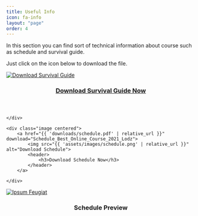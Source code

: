 ```yaml
---
title: Useful Info
icon: fa-info
layout: "page"
order: 4
---
```


<p>In this section you can find sort of technical information about course such as schedule and survival guide.</p>

<p>Just click on the icon below to download the file.</p>

<div class="row">
	<div class="image centered">
		<a href="{{ 'downloads/The-BEST-online-course-Survival-Guide.pdf' | relative_url }}" download="Survival_Guide_Best_Online_Course_2021_Lodz">
			<img src="{{ 'assets/images/survival.png' | relative_url }}" alt="Download Survival Guide">
			<header>
				<h3>Download Survival Guide Now</h3>
			</header>
		</a>
		
	</div>

	<div class="image centered">
		<a href="{{ 'downloads/schedule.pdf' | relative_url }}" download="Schedule_Best_Online_Course_2021_Lodz">
			<img src="{{ 'assets/images/schedule.png' | relative_url }}" alt="Download Schedule">
			<header>
				<h3>Download Schedule Now</h3>
			</header>
		</a>
		
	</div>
</div>
<div class="item">
		<a href="#description" class="image fit" ><img src="{{ 'assets/images/schedule_preview.png' | relative_url }}" alt="Ipsum Feugiat" /></a>
	<header>
	  <h3>Schedule Preview</h3>
	</header>
		
</div>

